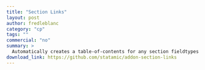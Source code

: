 ```yaml
---
title: "Section Links"
layout: post
author: fredleblanc
category: "cp"
tags: ""
commercial: "no"
summary: >
  Automatically creates a table-of-contents for any section fieldtypes you have used in your fieldset.
download_link: https://github.com/statamic/addon-section-links
---
```

